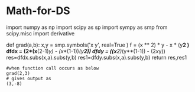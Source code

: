 # Math-for-DS
import numpy as np
import scipy as sp
import sympy as smp
from scipy.misc import derivative

def grad(a,b):
    x,y = smp.symbols('x y', real=True )
    f = (x ** 2) * y - x * (y**2 )
    dfdx = (2*(x**(2-1)*y) - (x**(1-1))*(y**2))
    dfdy = ((x**2)*(y**(1-1)) - (2*x*y))
    res=dfdx.subs(x,a).subs(y,b)
    res1=dfdy.subs(x,a).subs(y,b)
    return res,res1
    
    #when function call occurs as below
    grad(2,3)
    # gives output as
    (3,-8)
